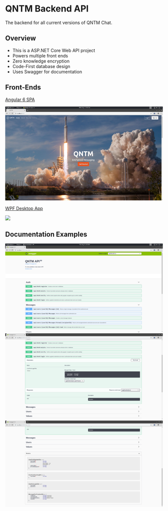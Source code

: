 # QNTM Backend API
The backend for all current versions of QNTM Chat.

## Overview
* This is a ASP.NET Core Web API project
* Powers multiple front ends
* Zero knowledge encryption
* Code-First database design
* Uses Swagger for documentation
  
## Front-Ends
[Angular 6 SPA](https://github.com/NicholasDollick/QNTM-Ang)

<img src="images/splash.png" height="300">

[WPF Desktop App](https://github.com/NicholasDollick/QNTM-WPF)

<img src="https://camo.githubusercontent.com/e15914cc6092715fb2336d8540f6e62f357b0535/68747470733a2f2f692e696d6775722e636f6d2f75507952416b4e2e706e67" height="300">

## Documentation Examples
![swaggerui screenshot](images/doc1.png)
![swaggerui screenshot](images/doc2.png)
![swaggerui screenshot](images/doc3.png)